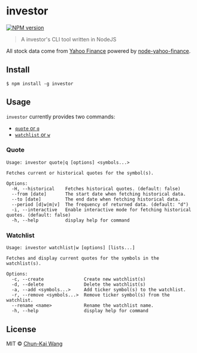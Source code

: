 # investor

[![NPM version][npm-image]][npm-url]

> A investor's CLI tool written in NodeJS

All stock data come from [Yahoo Finance](http://finance.yahoo.com/) powered by [node-yahoo-finance](https://github.com/pilwon/node-yahoo-finance).

## Install

```
$ npm install -g investor
```

## Usage

`investor` currently provides two commands:
  - [`quote` or `q`](#quote)
  - [`watchlist` or `w`](#watchlist)

### Quote

```
Usage: investor quote|q [options] <symbols...>

Fetches current or historical quotes for the symbol(s).

Options:
  -H, --historical    Fetches historical quotes. (default: false)
  --from [date]       The start date when fetching historical data.
  --to [date]         The end date when fetching historical data.
  --period [d|w|m|v]  The frequency of returned data. (default: "d")
  -i, --interactive   Enable interactive mode for fetching historical quotes. (default: false)
  -h, --help          display help for command
```

### Watchlist

```
Usage: investor watchlist|w [options] [lists...]

Fetches and display current quotes for the symbols in the watchlist(s).

Options:
  -c, --create               Create new watchlist(s)
  -d, --delete               Delete the watchlist(s)
  -a, --add <symbols...>     Add ticker symbol(s) to the watchlist.
  -r, --remove <symbols...>  Remove ticker symbol(s) from the watchlist.
  --rename <name>            Rename the watchlist name.
  -h, --help                 display help for command
```

## License

MIT © [Chun-Kai Wang](https://github.com/chunkai1312)

[npm-image]: https://img.shields.io/npm/v/investor.svg
[npm-url]: https://npmjs.org/package/investor

